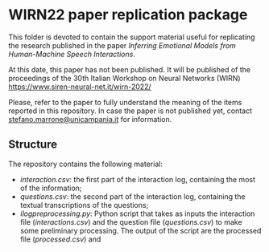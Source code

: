 # WIRN22 paper replication package
This folder is devoted to contain the support material useful for replicating the research published in the paper *Inferring Emotional Models from Human-Machine Speech Interactions*.

At this date, this paper has not been published. It will be published of the proceedings of the 30th Italian Workshop on Neural Networks (WIRN) https://www.siren-neural-net.it/wirn-2022/

Please, refer to the paper to fully understand the meaning of the items reported in this repository. In case the paper is not published yet, contact stefano.marrone@unicampania.it for information.

## Structure
The repository contains the following material:
* *interaction.csv*: the first part of the interaction log, containing the most of the information; 
* *questions.csv*: the second part of the interaction log, containing the textual transcriptions of the questions;
* *ilogpreprocessing.py*: Python script that takes as inputs the interaction file (*interactions.csv*) and the question file (*questions.csv*) to make some preliminary processing. The output of the script are the processed file (*processed.csv*) and 
